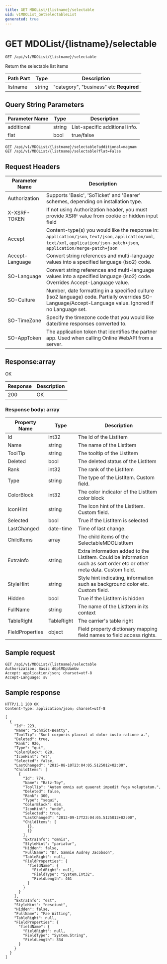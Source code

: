 ```yaml
---
title: GET MDOList/{listname}/selectable
uid: v1MDOList_GetSelectableList
generated: true
---
```


# GET MDOList/{listname}/selectable

```http
GET /api/v1/MDOList/{listname}/selectable
```

Return the selectable list items






| Path Part | Type | Description |
|-----------|------|-------------|
| listname | string | "category", "business" etc **Required** |


## Query String Parameters

| Parameter Name | Type |  Description |
|----------------|------|--------------|
| additional | string |  List-specific additional info. |
| flat | bool |  true/false |

```http
GET /api/v1/MDOList/{listname}/selectable?additional=magnam
GET /api/v1/MDOList/{listname}/selectable?flat=False
```


## Request Headers

| Parameter Name | Description |
|----------------|-------------|
| Authorization  | Supports 'Basic', 'SoTicket' and 'Bearer' schemes, depending on installation type. |
| X-XSRF-TOKEN   | If not using Authorization header, you must provide XSRF value from cookie or hidden input field |
| Accept         | Content-type(s) you would like the response in: `application/json`, `text/json`, `application/xml`, `text/xml`, `application/json-patch+json`, `application/merge-patch+json` |
| Accept-Language | Convert string references and multi-language values into a specified language (iso2) code. |
| SO-Language | Convert string references and multi-language values into a specified language (iso2) code. Overrides Accept-Language value. |
| SO-Culture | Number, date formatting in a specified culture (iso2 language) code. Partially overrides SO-Language/Accept-Language value. Ignored if no Language set. |
| SO-TimeZone | Specify the timezone code that you would like date/time responses converted to. |
| SO-AppToken | The application token that identifies the partner app. Used when calling Online WebAPI from a server. |


## Response:array

OK

| Response | Description |
|----------------|-------------|
| 200 | OK |

### Response body: array

| Property Name | Type |  Description |
|----------------|------|--------------|
| Id | int32 | The Id of the ListItem |
| Name | string | The name of the ListItem |
| ToolTip | string | The tooltip of the ListItem |
| Deleted | bool | The deleted status of the ListItem |
| Rank | int32 | The rank of the ListItem |
| Type | string | The type of the ListItem. Custom field. |
| ColorBlock | int32 | The color indicator of the ListItem color block |
| IconHint | string | The Icon hint of the ListItem. Custom field. |
| Selected | bool | True if the ListItem is selected |
| LastChanged | date-time | Time of last change. |
| ChildItems | array | The child items of the SelectableMDOListItem |
| ExtraInfo | string | Extra information added to the ListItem. Could be information such as sort order etc or other meta data. Custom field. |
| StyleHint | string | Style hint indicating, information such as background color etc. Custom field. |
| Hidden | bool | True if the ListItem is hidden |
| FullName | string | The name of the ListItem in its context |
| TableRight | TableRight | The carrier's table right |
| FieldProperties | object | Field property dictionary mapping field names to field access rights. |

## Sample request

```http!
GET /api/v1/MDOList/{listname}/selectable
Authorization: Basic dGplMDpUamUw
Accept: application/json; charset=utf-8
Accept-Language: sv
```

## Sample response

```http_
HTTP/1.1 200 OK
Content-Type: application/json; charset=utf-8

[
  {
    "Id": 223,
    "Name": "Schmidt-Beatty",
    "ToolTip": "Sunt corporis placeat ut dolor iusto ratione a.",
    "Deleted": true,
    "Rank": 926,
    "Type": "qui",
    "ColorBlock": 620,
    "IconHint": "et",
    "Selected": false,
    "LastChanged": "2015-08-10T23:04:05.5125012+02:00",
    "ChildItems": [
      {
        "Id": 774,
        "Name": "Batz-Toy",
        "ToolTip": "Autem omnis aut quaerat impedit fuga voluptatum.",
        "Deleted": false,
        "Rank": 300,
        "Type": "sequi",
        "ColorBlock": 654,
        "IconHint": "unde",
        "Selected": true,
        "LastChanged": "2013-09-17T23:04:05.5125012+02:00",
        "ChildItems": [
          {},
          {}
        ],
        "ExtraInfo": "omnis",
        "StyleHint": "pariatur",
        "Hidden": false,
        "FullName": "Dr. Sammie Audrey Jacobson",
        "TableRight": null,
        "FieldProperties": {
          "fieldName": {
            "FieldRight": null,
            "FieldType": "System.Int32",
            "FieldLength": 461
          }
        }
      }
    ],
    "ExtraInfo": "est",
    "StyleHint": "nesciunt",
    "Hidden": false,
    "FullName": "Fae Witting",
    "TableRight": null,
    "FieldProperties": {
      "fieldName": {
        "FieldRight": null,
        "FieldType": "System.String",
        "FieldLength": 334
      }
    }
  }
]
```